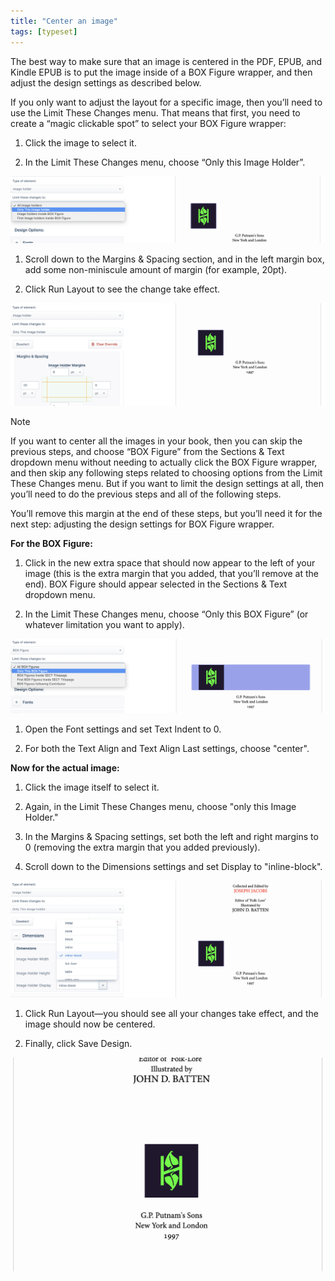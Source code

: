 ```yaml
---
title: "Center an image"
tags: [typeset]
---
```

 
<html><body><section data-type="chapter" class="hsecchapter" data-hederis-type="hsecchapter" id="center-an-image" data-pi-attrs="id: center-an-image; data-tags: typeset;" role="doc-chapter" data-tags="typeset" data-author-name=" " data-book-title=" " title="Center an image"><p class="hblkp" data-hederis-type="hblkp" id="pJc7FVmQZ">The best way to make sure that an image is centered in the PDF, EPUB, and Kindle EPUB is to put the image inside of a BOX Figure wrapper, and then adjust the design settings as described below.</p><p class="hblkp" data-hederis-type="hblkp" id="p45aGrjOE">If you only want to adjust the layout for a specific image, then you&#8217;ll need to use the Limit These Changes menu. That means that first, you need to create a &#8220;magic clickable spot&#8221; to select your BOX Figure wrapper:</p><ol class="hwprnumlist" data-hederis-type="hwprnumlist" id="pb66Gu68L"><li class="hblkoli" data-hederis-type="hblkoli" id="lip15hNRBy"><p class="hblkoli" data-hederis-type="hblklip" id="pqyHeknoL">Click the image to select it.</p></li><li class="hblkoli" data-hederis-type="hblkoli" id="li1i5e0eLE"><p class="hblkoli" data-hederis-type="hblklip" id="p3sASGV8m">In the Limit These Changes menu, choose &#8220;Only this Image Holder&#8221;.</p></li></ol><img data-hederis-type="hblkimg" class="hblkimg" id="pugrPAy1H" src="/images/centerimg1.png" data-img-src="/images/centerimg1.png"/><ol class="hwprnumlist" data-hederis-type="hwprnumlist" id="pLAoUZ7IQ"><li class="hblkoli" data-hederis-type="hblkoli" id="lihqBIa9kS"><p class="hblkoli" data-hederis-type="hblklip" id="pSVEdqDzy">Scroll down to the Margins &amp; Spacing section, and in the left margin box, add some non-miniscule amount of margin (for example, 20pt).</p></li><li class="hblkoli" data-hederis-type="hblkoli" id="liIiQ5SW3y"><p class="hblkoli" data-hederis-type="hblklip" id="peh5YeMwz">Click Run Layout to see the change take effect.</p></li></ol><img data-hederis-type="hblkimg" class="hblkimg" id="pMCTehA7G" src="/images/centerimg2.png" data-img-src="/images/centerimg2.png"/><aside class="hwprbox box" data-hederis-type="hwprbox" id="pKhwWj8cw" data-type="sidebar"><p class="hblktype" data-hederis-type="hblktype" id="pG5nNnKak">Note</p><p class="hblkp" data-hederis-type="hblkp" id="pUytxoyPd">If you want to center all the images in your book, then you can skip the previous steps, and choose &#8220;BOX Figure&#8221; from the Sections &amp; Text dropdown menu without needing to actually click the BOX Figure wrapper, and then skip any following steps related to choosing options from the Limit These Changes menu. But if you want to limit the design settings at all, then you&#8217;ll need to do the previous steps and all of the following steps.</p></aside><p class="hblkp" data-hederis-type="hblkp" id="pgXb6aGo1">You&#8217;ll remove this margin at the end of these steps, but you&#8217;ll need it for the next step: adjusting the design settings for BOX Figure wrapper.</p><p class="hblkp" data-hederis-type="hblkp" id="pUaN0en5h"><strong data-hederis-type="hspanstrong" id="pJWEx4dAW">For the BOX Figure:</strong></p><ol class="hwprnumlist" data-hederis-type="hwprnumlist" id="pIqz0soRK"><li class="hblkoli" data-hederis-type="hblkoli" id="li0nYp92cb"><p class="hblkoli" data-hederis-type="hblklip" id="pcz2HBUPN">Click in the new extra space that should now appear to the left of your image (this is the extra margin that you added, that you&#8217;ll remove at the end). BOX Figure should appear selected in the Sections &amp; Text dropdown menu.</p></li><li class="hblkoli" data-hederis-type="hblkoli" id="liEJKOxak4"><p class="hblkoli" data-hederis-type="hblklip" id="pzmGsQ6ZX">In the Limit These Changes menu, choose &#8220;Only this BOX Figure&#8221; (or whatever limitation you want to apply).</p></li></ol><img data-hederis-type="hblkimg" class="hblkimg" id="pWpC76LMv" src="/images/centerimg3.png" data-img-src="/images/centerimg3.png"/><ol class="hwprnumlist" data-hederis-type="hwprnumlist" id="p7WjljGYz"><li class="hblkoli" data-hederis-type="hblkoli" id="li0J8EG8YJ"><p class="hblkoli" data-hederis-type="hblklip" id="p75RD3PLV">Open the Font settings and set Text Indent to 0.</p></li><li class="hblkoli" data-hederis-type="hblkoli" id="likJsp4tHC"><p class="hblkoli" data-hederis-type="hblklip" id="pxrNkT0rL">For both the Text Align and Text Align Last settings, choose "center".</p></li></ol><p class="hblkp" data-hederis-type="hblkp" id="pWFazitfv"><strong class="hspanstrong" data-hederis-type="hspanstrong" id="p53CUSJm9">Now for the actual image:</strong></p><ol class="hwprnumlist" data-hederis-type="hwprnumlist" id="pJ4opDeDK"><li class="hblkoli" data-hederis-type="hblkoli" id="lik8p3vR8e"><p class="hblkoli" data-hederis-type="hblklip" id="pOQoSMNBa">Click the image itself to select it.</p></li><li class="hblkoli" data-hederis-type="hblkoli" id="liBuhyBFUm"><p class="hblkoli" data-hederis-type="hblklip" id="pAEJDgXHO">Again, in the Limit These Changes menu, choose "only this Image Holder."</p></li><li class="hblkoli" data-hederis-type="hblkoli" id="li6XO0VZ6F"><p class="hblkoli" data-hederis-type="hblklip" id="pkzL8im33">In the Margins &amp; Spacing settings, set both the left and right margins to 0 (removing the extra margin that you added previously).</p></li><li class="hblkoli" data-hederis-type="hblkoli" id="livKJ8MBUq"><p class="hblkoli" data-hederis-type="hblklip" id="p42bKp49H">Scroll down to the Dimensions settings and set Display to "inline-block".</p></li></ol><img data-hederis-type="hblkimg" class="hblkimg" id="pI8YqgMR1" src="/images/centerimg4.png" data-img-src="/images/centerimg4.png"/><ol class="hwprnumlist" data-hederis-type="hwprnumlist" id="p5lZszqJT"><li class="hblkoli" data-hederis-type="hblkoli" id="li829Cy0QH"><p class="hblkoli" data-hederis-type="hblklip" id="pamZxLLBI">Click Run Layout&#8212;you should see all your changes take effect, and the image should now be centered.</p></li><li class="hblkoli" data-hederis-type="hblkoli" id="lifA9qHl7D"><p class="hblkoli" data-hederis-type="hblklip" id="p7ygGEt4W">Finally, click Save Design.</p></li></ol><img data-hederis-type="hblkimg" class="hblkimg" id="pgExQqCPy" src="/images/centerimg5.png" data-img-src="/images/centerimg5.png"/></section></body></html>
